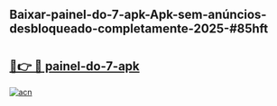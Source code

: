 ## Baixar-painel-do-7-apk-Apk-sem-anúncios-desbloqueado-completamente-2025-#85hft

# <h2><a href="https://ainizakaria.my?title=painel-do-7-apk&ref=22M">🔗👉 🔴 painel-do-7-apk</a></h2>

[![acn](https://github.com/user-attachments/assets/0f9c940e-d8b0-45ae-aac7-cd30a18b3e1c)](https://ainizakaria.my?title=painel-do-7-apk&ref=22M)

